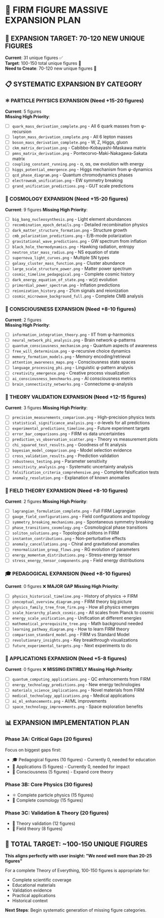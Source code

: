 # 🚀 FIRM FIGURE MASSIVE EXPANSION PLAN

## 🎯 **EXPANSION TARGET: 70-120 NEW UNIQUE FIGURES**

**Current**: 31 unique figures ✅  
**Target**: 100-150 total unique figures 🎯  
**Need to Create**: 70-120 new unique figures 🚀

## 📋 **SYSTEMATIC EXPANSION BY CATEGORY**

### **⚛️ PARTICLE PHYSICS EXPANSION** (Need +15-20 figures)
**Current**: 5 figures  
**Missing High Priority**:
- [ ] `quark_mass_derivation_complete.png` - All 6 quark masses from φ-recursion
- [ ] `lepton_mass_derivation_complete.png` - All 6 lepton masses  
- [ ] `boson_mass_derivation_complete.png` - W, Z, Higgs, gluon
- [ ] `ckm_matrix_derivation.png` - Cabibbo-Kobayashi-Maskawa matrix
- [ ] `pmns_matrix_derivation.png` - Pontecorvo-Maki-Nakagawa-Sakata matrix
- [ ] `coupling_constant_running.png` - α, αs, αw evolution with energy
- [ ] `higgs_potential_emergence.png` - Higgs mechanism from φ-dynamics
- [ ] `qcd_phase_diagram.png` - Quantum chromodynamics phases
- [ ] `electroweak_unification.png` - EW symmetry breaking
- [ ] `grand_unification_predictions.png` - GUT scale predictions

### **🌌 COSMOLOGY EXPANSION** (Need +15-20 figures)  
**Current**: 9 figures
**Missing High Priority**:
- [ ] `big_bang_nucleosynthesis.png` - Light element abundances
- [ ] `recombination_epoch_details.png` - Detailed recombination physics
- [ ] `dark_matter_structure_formation.png` - Structure growth
- [ ] `cmb_polarization_predictions.png` - E/B-mode polarization  
- [ ] `gravitational_wave_predictions.png` - GW spectrum from inflation
- [ ] `black_hole_thermodynamics.png` - Hawking radiation, entropy
- [ ] `neutron_star_mass_radius.png` - NS equation of state
- [ ] `supernova_light_curves.png` - Multiple SN types
- [ ] `galaxy_cluster_mass_function.png` - Cluster abundance
- [ ] `large_scale_structure_power.png` - Matter power spectrum
- [ ] `cosmic_timeline_pedagogical.png` - Complete cosmic history
- [ ] `dark_energy_equation_of_state.png` - w(z) evolution
- [ ] `primordial_power_spectrum.png` - Inflation predictions
- [ ] `reionization_history.png` - 21cm signals and reionization
- [ ] `cosmic_microwave_background_full.png` - Complete CMB analysis

### **🧠 CONSCIOUSNESS EXPANSION** (Need +8-10 figures)
**Current**: 2 figures  
**Missing High Priority**:
- [ ] `information_integration_theory.png` - IIT from φ-harmonics
- [ ] `neural_network_phi_analysis.png` - Brain network φ-patterns
- [ ] `quantum_consciousness_mechanism.png` - Quantum aspects of awareness
- [ ] `free_will_determinism.png` - φ-recursive choice dynamics
- [ ] `memory_formation_models.png` - Memory encoding/retrieval
- [ ] `attention_awareness_maps.png` - Consciousness state spaces
- [ ] `language_processing_phi.png` - Linguistic φ-pattern analysis
- [ ] `creativity_emergence.png` - Creative process visualization
- [ ] `ai_consciousness_benchmarks.png` - AI consciousness metrics
- [ ] `brain_connectivity_networks.png` - Connectome φ-analysis

### **🔬 THEORY VALIDATION EXPANSION** (Need +12-15 figures)
**Current**: 3 figures
**Missing High Priority**:
- [ ] `precision_measurements_comparison.png` - High-precision physics tests
- [ ] `statistical_significance_analysis.png` - σ-levels for all predictions
- [ ] `experimental_predictions_timeline.png` - Future experiment targets
- [ ] `error_bar_comparisons.png` - FIRM vs data uncertainties
- [ ] `prediction_vs_observation_scatter.png` - Theory vs measurement plots
- [ ] `chi_squared_test_results.png` - Goodness of fit analysis
- [ ] `bayesian_model_comparison.png` - Model selection evidence
- [ ] `cross_validation_results.png` - Prediction validation
- [ ] `robustness_testing.png` - Parameter sensitivity
- [ ] `sensitivity_analysis.png` - Systematic uncertainty analysis
- [ ] `falsification_criteria_comprehensive.png` - Complete falsification tests
- [ ] `anomaly_resolution.png` - Explanation of known anomalies

### **📐 FIELD THEORY EXPANSION** (Need +8-10 figures) 
**Current**: 2 figures
**Missing High Priority**:
- [ ] `lagrangian_formulation_complete.png` - Full FIRM Lagrangian
- [ ] `gauge_field_configurations.png` - Field configurations and topology
- [ ] `symmetry_breaking_mechanisms.png` - Spontaneous symmetry breaking
- [ ] `phase_transitions_cosmology.png` - Cosmological phase transitions  
- [ ] `soliton_solutions.png` - Topological solitons in FIRM
- [ ] `instanton_contributions.png` - Non-perturbative effects
- [ ] `anomaly_cancellations.png` - Chiral and gravitational anomalies
- [ ] `renormalization_group_flows.png` - RG evolution of parameters
- [ ] `energy_momentum_distributions.png` - Stress-energy tensor
- [ ] `stress_energy_tensor_components.png` - Field energy distributions

### **🎓 PEDAGOGICAL EXPANSION** (Need +8-10 figures)
**Current**: 0 figures ❌ **MAJOR GAP**
**Missing High Priority**:
- [ ] `physics_historical_timeline.png` - History of physics → FIRM
- [ ] `conceptual_overview_diagram.png` - FIRM theory big picture
- [ ] `physics_family_tree_from_firm.png` - How all physics emerges
- [ ] `scale_hierarchy_planck_cosmic.png` - All scales from Planck to cosmic
- [ ] `energy_scale_unification.png` - Unification at different energies
- [ ] `mathematical_prerequisite_tree.png` - Math background needed
- [ ] `learning_pathway_diagram.png` - How to learn FIRM theory
- [ ] `comparison_standard_model.png` - FIRM vs Standard Model
- [ ] `revolutionary_insights.png` - Key breakthrough visualizations
- [ ] `future_experimental_targets.png` - Next experiments to do

### **🔧 APPLICATIONS EXPANSION** (Need +5-8 figures)
**Current**: 0 figures ❌ **MISSING ENTIRELY**
**Missing High Priority**:
- [ ] `quantum_computing_applications.png` - QC enhancements from FIRM
- [ ] `energy_technology_predictions.png` - New energy technologies
- [ ] `materials_science_implications.png` - Novel materials from FIRM
- [ ] `medical_technology_applications.png` - Medical applications
- [ ] `ai_ml_enhancements.png` - AI/ML improvements
- [ ] `space_technology_improvements.png` - Space exploration benefits

## 📊 **EXPANSION IMPLEMENTATION PLAN**

### **Phase 3A: Critical Gaps** (20 figures)
Focus on biggest gaps first:
- 🎓 Pedagogical figures (10 figures) - Currently 0, needed for education
- 🔧 Applications (5 figures) - Currently 0, needed for impact
- 🧠 Consciousness (5 figures) - Expand core theory

### **Phase 3B: Core Physics** (30 figures)
- ⚛️ Complete particle physics (15 figures)
- 🌌 Complete cosmology (15 figures)

### **Phase 3C: Validation & Theory** (20 figures)  
- 🔬 Theory validation (12 figures)
- 📐 Field theory (8 figures)

## 🎯 **TOTAL TARGET: ~100-150 UNIQUE FIGURES**

**This aligns perfectly with user insight: "We need well more than 20-25 figures"**

For a complete Theory of Everything, 100-150 figures is appropriate for:
- Complete scientific coverage
- Educational materials  
- Validation evidence
- Practical applications
- Historical context

**Next Steps**: Begin systematic generation of missing figure categories.
